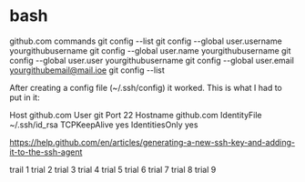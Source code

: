 # bash
github.com commands
git config --list
git config --global user.username yourgithubusername
git config --global user.name yourgithubusername
git config --global user.user yourgithubusername
git config --global user.email yourgithubemail@mail.ioe
git config --list

After creating a config file (~/.ssh/config) it worked. This is what I had to put in it:

Host github.com
User git
Port 22
Hostname github.com
IdentityFile ~/.ssh/id_rsa
TCPKeepAlive yes
IdentitiesOnly yes


https://help.github.com/en/articles/generating-a-new-ssh-key-and-adding-it-to-the-ssh-agent


trail 1
trial 2
trial 3
trial 4
trial 5
trial 6
trial 7
trial 8
trial 9
